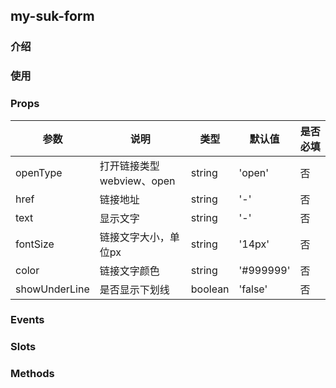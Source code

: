 ## my-suk-form

### 介绍
### 使用
### Props
| 参数 | 说明 | 类型 | 默认值 | 是否必填
| ----- | ----------------- | ------ | ------ |------ |
| openType | 打开链接类型 webview、open| string | 'open' | 否 |
| href | 链接地址| string | '-' | 否 |
| text | 显示文字| string | '-' | 否 |
| fontSize | 链接文字大小，单位px | string | '14px' | 否 |
| color | 链接文字颜色 | string | '#999999' | 否 |
| showUnderLine | 是否显示下划线 | boolean | 'false' | 否 |
### Events
### Slots
### Methods

